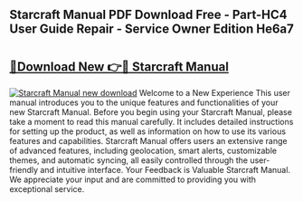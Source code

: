 ## Starcraft Manual PDF Download Free - Part-HC4 User Guide Repair - Service Owner Edition He6a7

# <h2><a href="http://bc20151.oget.top/?id=Starcraft+Manual">🔗Download New 👉🔴 Starcraft Manual</a></h2>

[![Starcraft Manual new download](https://i.imgur.com/5g1atiW.png)](http://bc20151.oget.top/?id=Starcraft+Manual)
Welcome to a New Experience This user manual introduces you to the unique features and functionalities of your new Starcraft Manual. Before you begin using your Starcraft Manual, please take a moment to read this manual carefully. It includes detailed instructions for setting up the product, as well as information on how to use its various features and capabilities. Starcraft Manual offers users an extensive range of advanced features, including geolocation, smart alerts, customizable themes, and automatic syncing, all easily controlled through the user-friendly and intuitive interface. Your Feedback is Valuable Starcraft Manual. We appreciate your input and are committed to providing you with exceptional service.
